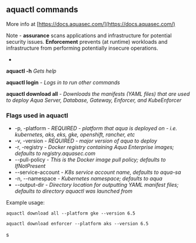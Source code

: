 ## aquactl commands
More info at [https://docs.aquasec.com/](https://docs.aquasec.com/)

Note - **assurance** scans applications and infrastructure for potential security issues. **Enforcement** prevents (at runtime) workloads and infrastructure from performing potentially insecure operations.

- 

**aquactl -h** *Gets help*

**aquactl login** - *Logs in to run other commands*

**aquactl download all** - *Downloads the manifests (YAML files) that are used to deploy Aqua Server, Database, Gateway, Enforcer, and KubeEnforcer*

### Flags used in aquactl
* -p, -platform  - *REQUIRED - platform that aqua is deployed on - i.e. kubernetes, aks, eks, gke, openshift, rancher, etc*
* -v, -version - *REQUIRED - major version of aqua to deploy*
* -r, -registry - *Docker registry containing Aqua Enterprise images; defaults to registry.aquasec.com*
* --pull-policy - *This is the Docker image pull policy; defaults to IfNotPresent*
* --service-account - *K8s service account name, defaults to aqua-sa*
* -n, --namespace  - *Kubernetes namespace; defaults to aqua*
* --output-dir - *Directory location for outputting YAML manifest files; defaults to directory aquactl was launched from*

Example usage: 
    
    aquactl download all --platform gke --version 6.5
    
    aquactl download enforcer --platform aks --version 6.5
    
s
